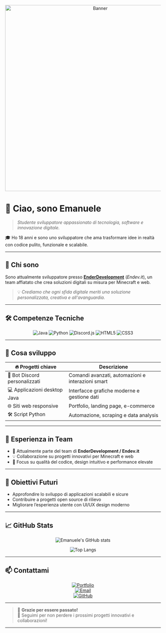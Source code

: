 <!-- Banner personalizzato -->
<p align="center">
  <img src="https://imgur.com/yOjQidB.png" alt="Banner" width="600" />
</p>

# 👋 Ciao, sono Emanuele

> _Studente sviluppatore appassionato di tecnologia, software e innovazione digitale._

🎓 Ho 18 anni e sono uno sviluppatore che ama trasformare idee in realtà con codice pulito, funzionale e scalabile.

---

## 🚀 Chi sono

Sono attualmente sviluppatore presso **[EnderDevelopment](https://enderdevelopment.com/chi-siamo)** (_Endev.it_), un team affiatato che crea soluzioni digitali su misura per Minecraft e web.

> 💡 *Crediamo che ogni sfida digitale meriti una soluzione personalizzata, creativa e all'avanguardia.*

---

## 🛠️ Competenze Tecniche

<div align="center">
  
![Java](https://img.shields.io/badge/Java-Expert-E34F26?style=for-the-badge&logo=java&logoColor=white)
![Python](https://img.shields.io/badge/Python-Advanced-3776AB?style=for-the-badge&logo=python&logoColor=white)
![Discord.js](https://img.shields.io/badge/Discord.js-Advanced-5865F2?style=for-the-badge&logo=discord&logoColor=white)
![HTML5](https://img.shields.io/badge/HTML5-Expert-E34F26?style=for-the-badge&logo=html5&logoColor=white)
![CSS3](https://img.shields.io/badge/CSS3-Base-1572B6?style=for-the-badge&logo=css3&logoColor=white)

</div>

---

## 📌 Cosa sviluppo

| 🔥 Progetti chiave               | Descrizione                                        |
|---------------------------------|---------------------------------------------------|
| 🤖 Bot Discord personalizzati    | Comandi avanzati, automazioni e interazioni smart |
| 💻 Applicazioni desktop Java      | Interfacce grafiche moderne e gestione dati       |
| 🌐 Siti web responsive           | Portfolio, landing page, e-commerce                 |
| 🛠️ Script Python                | Automazione, scraping e data analysis              |

---

## 💼 Esperienza in Team

- 🚀 Attualmente parte del team di **EnderDevelopment / Endev.it**  
- 💡 Collaborazione su progetti innovativi per Minecraft e web  
- 🧩 Focus su qualità del codice, design intuitivo e performance elevate  

---

## 🎯 Obiettivi Futuri

- Approfondire lo sviluppo di applicazioni scalabili e sicure  
- Contribuire a progetti open source di rilievo  
- Migliorare l’esperienza utente con UI/UX design moderno  

---

## 📈 GitHub Stats

<div align="center">

![Emanuele's GitHub stats](https://github-readme-stats.vercel.app/api?username=Manuelih&show_icons=true&theme=radical&hide=issues&count_private=true)
  
![Top Langs](https://github-readme-stats.vercel.app/api/top-langs/?username=Manuelih&layout=compact&theme=radical)

</div>

---

## 📫 Contattami

<div align="center">

[![Portfolio](https://img.shields.io/badge/🌐-Portfolio-blue?style=for-the-badge&logo=github&logoColor=white&labelColor=0A66C2)](https://manuelih.github.io)  
[![Email](https://img.shields.io/badge/Email-emanuele@email.it-D14836?style=for-the-badge&logo=gmail&logoColor=white)](mailto:emanuele.piferioprivate@gmail.com)  
[![GitHub](https://img.shields.io/badge/GitHub-Manuelih-24292e?style=for-the-badge&logo=github&logoColor=white)](https://github.com/Manuelih)  

</div>

---

> 👀 **Grazie per essere passato!**  
> 🚀 Seguimi per non perdere i prossimi progetti innovativi e collaborazioni!  
---
